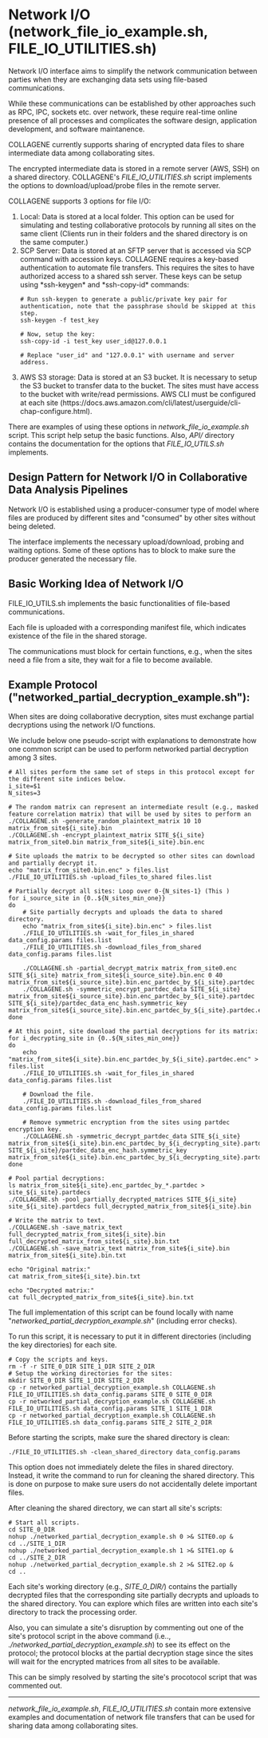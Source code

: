 # Network I/O (network_file_io_example.sh, FILE_IO_UTILITIES.sh)

Network I/O interface aims to simplify the network communication between parties when they are exchanging data sets using file-based communications. 

While these communications can be established by other approaches such as RPC, IPC, sockets etc. over network, these require real-time online presence of all processes and complicates the software design, application development, and software maintanence.

COLLAGENE currently supports sharing of encrypted data files to share intermediate data among collaborating sites.

The encrypted intermediate data is stored in a remote server (AWS, SSH) on a shared directory. COLLAGENE's *FILE_IO_UTILITIES.sh* script implements the options to download/upload/probe files in the remote server.

COLLAGENE supports 3 options for file I/O:
<ol>
<li> Local: Data is stored at a local folder. This option can be used for simulating and testing collaborative protocols by running all sites on the same client (Clients run in their folders and the shared directory is on the same computer.)</li> 
<li> SCP Server: Data is stored at an SFTP server that is accessed via SCP command with accession keys. COLLAGENE requires a key-based authentication to automate file transfers. This requires the sites to have authorized access to a shared ssh server. These keys can be setup using *ssh-keygen* and *ssh-copy-id* commands:</li> 

	# Run ssh-keygen to generate a public/private key pair for authentication, note that the passphrase should be skipped at this step.
	ssh-keygen -f test_key
	
	# Now, setup the key:
	ssh-copy-id -i test_key user_id@127.0.0.1
	
	# Replace "user_id" and "127.0.0.1" with username and server address.

<li> AWS S3 storage: Data is stored at an S3 bucket. It is necessary to setup the S3 bucket to transfer data to the bucket. The sites must have access to the bucket with write/read permissions. AWS CLI must be configured at each site (https://docs.aws.amazon.com/cli/latest/userguide/cli-chap-configure.html).</li> 
</ol>

There are examples of using these options in *network_file_io_example.sh* script. This script help setup the basic functions. Also, *API/* directory contains the documentation for the options that *FILE_IO_UTILS.sh* implements.

## Design Pattern for Network I/O in Collaborative Data Analysis Pipelines
Network I/O is established using a producer-consumer type of model where files are produced by different sites and "consumed" by other sites without being deleted.

The interface implements the necessary upload/download, probing and waiting options. Some of these options has to block to make sure the producer generated the necessary file.

## Basic Working Idea of Network I/O
FILE_IO_UTILS.sh implements the basic functionalities of file-based communications. 

Each file is uploaded with a corresponding manifest file, which indicates existence of the file in the shared storage.

The communications must block for certain functions, e.g., when the sites need a file from a site, they wait for a file to become available. 

## Example Protocol ("networked_partial_decryption_example.sh"):
When sites are doing collaborative decryption, sites must exchange partial decryptions using the network I/O functions.

We include below one pseudo-script with explanations to demonstrate how one common script can be used to perform networked partial decryption among 3 sites.
```
# All sites perform the same set of steps in this protocol except for the different site indices below.
i_site=$1
N_sites=3

# The random matrix can represent an intermediate result (e.g., masked feature correlation matrix) that will be used by sites to perform an 
./COLLAGENE.sh -generate_random_plaintext_matrix 10 10 matrix_from_site${i_site}.bin
./COLLAGENE.sh -encrypt_plaintext_matrix SITE_${i_site} matrix_from_site0.bin matrix_from_site${i_site}.bin.enc

# Site uploads the matrix to be decrypted so other sites can download and partially decrypt it.
echo "matrix_from_site0.bin.enc" > files.list 
./FILE_IO_UTILITIES.sh -upload_files_to_shared files.list 

# Partially decrypt all sites: Loop over 0-{N_sites-1} (This )
for i_source_site in {0..${N_sites_min_one}}
do
	# Site partially decrypts and uploads the data to shared directory.
	echo "matrix_from_site${i_site}.bin.enc" > files.list 
	./FILE_IO_UTILITIES.sh -wait_for_files_in_shared data_config.params files.list 
	./FILE_IO_UTILITIES.sh -download_files_from_shared data_config.params files.list 

	./COLLAGENE.sh -partial_decrypt_matrix matrix_from_site0.enc SITE_${i_site} matrix_from_site${i_source_site}.bin.enc 0 40 matrix_from_site${i_source_site}.bin.enc_partdec_by_${i_site}.partdec
	./COLLAGENE.sh -symmetric_encrypt_partdec_data SITE_${i_site} matrix_from_site${i_source_site}.bin.enc_partdec_by_${i_site}.partdec SITE_${i_site}/partdec_data_enc_hash.symmetric_key matrix_from_site${i_source_site}.bin.enc_partdec_by_${i_site}.partdec.enc
done

# At this point, site download the partial decryptions for its matrix:
for i_decrypting_site in {0..${N_sites_min_one}}
do
	echo "matrix_from_site${i_site}.bin.enc_partdec_by_${i_site}.partdec.enc" > files.list
	./FILE_IO_UTILITIES.sh -wait_for_files_in_shared data_config.params files.list

	# Download the file.
	./FILE_IO_UTILITIES.sh -download_files_from_shared data_config.params files.list

	# Remove symmetric encryption from the sites using partdec encryption key.
	./COLLAGENE.sh -symmetric_decrypt_partdec_data SITE_${i_site} matrix_from_site${i_site}.bin.enc_partdec_by_${i_decrypting_site}.partdec.enc SITE_${i_site}/partdec_data_enc_hash.symmetric_key matrix_from_site${i_site}.bin.enc_partdec_by_${i_decrypting_site}.partdec
done

# Pool partial decryptions:
ls matrix_from_site${i_site}.enc_partdec_by_*.partdec > site_${i_site}.partdecs
./COLLAGENE.sh -pool_partially_decrypted_matrices SITE_${i_site} site_${i_site}.partdecs full_decrypted_matrix_from_site${i_site}.bin

# Write the matrix to text.
./COLLAGENE.sh -save_matrix_text full_decrypted_matrix_from_site${i_site}.bin full_decrypted_matrix_from_site${i_site}.bin.txt
./COLLAGENE.sh -save_matrix_text matrix_from_site${i_site}.bin matrix_from_site${i_site}.bin.txt

echo "Original matrix:"
cat matrix_from_site${i_site}.bin.txt

echo "Decrypted matrix:"
cat full_decrypted_matrix_from_site${i_site}.bin.txt
```

The full implementation of this script can be found locally with name "*networked_partial_decryption_example.sh*" (including error checks). 

To run this script, it is necessary to put it in different directories (including the key directories) for each site.

```
# Copy the scripts and keys.
rm -f -r SITE_0_DIR SITE_1_DIR SITE_2_DIR
# Setup the working directories for the sites:
mkdir SITE_0_DIR SITE_1_DIR SITE_2_DIR
cp -r networked_partial_decryption_example.sh COLLAGENE.sh FILE_IO_UTILITIES.sh data_config.params SITE_0 SITE_0_DIR
cp -r networked_partial_decryption_example.sh COLLAGENE.sh FILE_IO_UTILITIES.sh data_config.params SITE_1 SITE_1_DIR
cp -r networked_partial_decryption_example.sh COLLAGENE.sh FILE_IO_UTILITIES.sh data_config.params SITE_2 SITE_2_DIR
```

Before starting the scripts, make sure the shared directory is clean:
```
./FILE_IO_UTILITIES.sh -clean_shared_directory data_config.params
```
This option does not immediately delete the files in shared directory. Instead, it write the command to run for cleaning the shared directory. This is done on purpose to make sure users do not accidentally delete important files.

After cleaning the shared directory, we can start all site's scripts:
```
# Start all scripts.
cd SITE_0_DIR
nohup ./networked_partial_decryption_example.sh 0 >& SITE0.op &
cd ../SITE_1_DIR
nohup ./networked_partial_decryption_example.sh 1 >& SITE1.op &
cd ../SITE_2_DIR
nohup ./networked_partial_decryption_example.sh 2 >& SITE2.op &
cd ..
```

Each site's working directory (e.g., *SITE_0_DIR/*) contains the partially decrypted files that the corresponding site partially decrypts and uploads to the shared directory. You can explore which files are written into each site's directory to track the processing order.

Also, you can simulate a site's disruption by commenting out one of the site's protocol script in the above command (i.e.., *./networked_partial_decryption_example.sh*) to see its effect on the protocol; the protocol blocks at the partial decryption stage since the sites will wait for the encrypted matrices from all sites to be available.

This can be simply resolved by starting the site's procotocol script that was commented out.

---

*network_file_io_example.sh*, *FILE_IO_UTILITIES.sh* contain more extensive examples and documentation of network file transfers that can be used for sharing data among collaborating sites.



